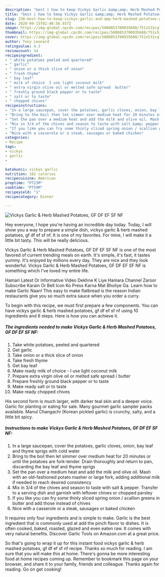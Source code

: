 ```yaml
---
description: "best | how to keep Vickys Garlic &amp;amp; Herb Mashed Potatoes, GF DF EF SF NF"
title: "best | how to keep Vickys Garlic &amp;amp; Herb Mashed Potatoes, GF DF EF SF NF"
slug: 238-best-how-to-keep-vickys-garlic-and-amp-herb-mashed-potatoes-gf-df-ef-sf-nf
date: 2020-09-15T02:48:56.937Z
image: https://img-global.cpcdn.com/recipes/5080853700935680/751x532cq70/vickys-garlic-herb-mashed-potatoes-gf-df-ef-sf-nf-recipe-main-photo.jpg
thumbnail: https://img-global.cpcdn.com/recipes/5080853700935680/751x532cq70/vickys-garlic-herb-mashed-potatoes-gf-df-ef-sf-nf-recipe-main-photo.jpg
cover: https://img-global.cpcdn.com/recipes/5080853700935680/751x532cq70/vickys-garlic-herb-mashed-potatoes-gf-df-ef-sf-nf-recipe-main-photo.jpg
author: Tony Leonard
ratingvalue: 4.3
reviewcount: 14
recipeingredient:
- " white potatoes peeled and quartered"
- " garlic"
- " onion or a thick slice of onion"
- " fresh thyme"
- " bay leaf"
- " milk of choice  I use light coconut milk"
- " extra virgin olive oil or melted safe spread  butter"
- " freshly ground black pepper or to taste"
- " salt or to taste"
- " chopped chives"
recipeinstructions:
- "In a large saucepan, cover the potatoes, garlic cloves, onion, bay leaf and thyme sprigs with cold water"
- "Bring to the boil then let simmer over medium heat for 20 minutes or until the potatoes are fork-tender. Drain thoroughly and return to pan, discarding the bay leaf and thyme sprigs"
- "Set the pan over a medium heat and add the milk and olive oil. Mash with an old-fashioned potato masher or large fork, adding additional milk if needed to reach desired consistency"
- "Mix in 3/4 of the chives and season to taste with salt &amp; pepper. Transfer to a serving dish and garnish with leftover chives or chopped parsley"
- "If you like you can fry some thinly sliced spring onion / scallion greens in butter and add those instead of chives"
- "Nice with a casserole or a steak, sausages or baked chicken"
categories:
- Recipe
tags:
- vickys
- garlic
- 

katakunci: vickys garlic  
nutrition: 162 calories
recipecuisine: American
preptime: "PT23M"
cooktime: "PT59M"
recipeyield: "1"
recipecategory: Dinner

---
```



![Vickys Garlic &amp; Herb Mashed Potatoes, GF DF EF SF NF](https://img-global.cpcdn.com/recipes/5080853700935680/751x532cq70/vickys-garlic-herb-mashed-potatoes-gf-df-ef-sf-nf-recipe-main-photo.jpg)

Hey everyone, I hope you're having an incredible day today. Today, I will show you a way to prepare a simple dish, vickys garlic &amp; herb mashed potatoes, gf df ef sf nf. It is one of my favorites. For mine, I will make it a little bit tasty. This will be really delicious.

Vickys Garlic &amp; Herb Mashed Potatoes, GF DF EF SF NF is one of the most favored of current trending meals on earth. It's simple, it's fast, it tastes yummy. It's enjoyed by millions every day. They are nice and they look wonderful. Vickys Garlic &amp; Herb Mashed Potatoes, GF DF EF SF NF is something which I've loved my entire life.

Hamari Latest Or Informative Video Dekhne K Liye Hamara Channel Zaroor Subscribe Karain Or Bell Icon Ko Press Karna Mat Bholiye Ga. Learn how to make Garlic Naan! This easy to make flatbread is the reason Indian restaurants give you so much extra sauce when you order a curry.


To begin with this recipe, we must first prepare a few components. You can have vickys garlic &amp; herb mashed potatoes, gf df ef sf nf using 10 ingredients and 6 steps. Here is how you can achieve it.

<!--inarticleads1-->

##### The ingredients needed to make Vickys Garlic &amp; Herb Mashed Potatoes, GF DF EF SF NF:

1. Take  white potatoes, peeled and quartered
1. Get  garlic
1. Take  onion or a thick slice of onion
1. Take  fresh thyme
1. Get  bay leaf
1. Make ready  milk of choice - I use light coconut milk
1. Prepare  extra virgin olive oil or melted safe spread / butter
1. Prepare  freshly ground black pepper or to taste
1. Make ready  salt or to taste
1. Make ready  chopped chives


His second form is much larger, with darker teal skin and a deeper voice. Garlic for planting or eating for sale. Many gourmet garlic sampler packs available. Manul Changachi (Korean pickled garlic) is crunchy, salty, and a little bit spicy. 

<!--inarticleads2-->

##### Instructions to make Vickys Garlic &amp; Herb Mashed Potatoes, GF DF EF SF NF:

1. In a large saucepan, cover the potatoes, garlic cloves, onion, bay leaf and thyme sprigs with cold water
1. Bring to the boil then let simmer over medium heat for 20 minutes or until the potatoes are fork-tender. Drain thoroughly and return to pan, discarding the bay leaf and thyme sprigs
1. Set the pan over a medium heat and add the milk and olive oil. Mash with an old-fashioned potato masher or large fork, adding additional milk if needed to reach desired consistency
1. Mix in 3/4 of the chives and season to taste with salt &amp; pepper. Transfer to a serving dish and garnish with leftover chives or chopped parsley
1. If you like you can fry some thinly sliced spring onion / scallion greens in butter and add those instead of chives
1. Nice with a casserole or a steak, sausages or baked chicken


It requires only four ingredients and is simple to make. Garlic is the best ingredient that is commonly used at add the pinch flavor to dishes. It is often cooked, baked, roasted, glazed and even eaten raw. It comes with very natural benefits. Discover Garlic Tools on Amazon.com at a great price. 

So that's going to wrap it up for this instant food vickys garlic &amp; herb mashed potatoes, gf df ef sf nf recipe. Thanks so much for reading. I am sure that you will make this at home. There's gonna be more interesting food at home recipes coming up. Remember to bookmark this page on your browser, and share it to your family, friends and colleague. Thanks again for reading. Go on get cooking!
